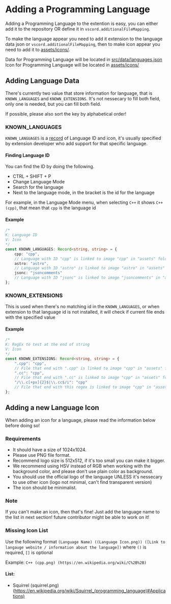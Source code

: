 # Adding a Programming Language

Adding a Programming Language to the extention is easy, you can either add it to the repository OR define it in `vscord.additionalFileMapping`.

To make the language appear you need to add it extension to the language data json or `vscord.additionalFileMapping`, then to make icon appear you need to add it to [assets/icons/](/assets/icons/).

Data for Programming Language will be located in [src/data/languages.json](/src/data/languages.json)
Icon for Programming Language will be located in [assets/icons/](/assets/icons/)

## Adding Language Data

There's currently two value that store information for language, that is `KNOWN_LANGUAGES` and `KNOWN_EXTENSIONS`.
It's not nessecary to fill both field, only one is needed, but you can fill both field.<br>

If possible, please also sort the key by alphabetical order!

### KNOWN_LANGUAGES

`KNOWN_LANGUAGES` is a [record](https://www.typescriptlang.org/docs/handbook/utility-types.html#recordkeys-type) of Language ID and icon, it's usually specified by extension developer who add support for that specific language.

#### Finding Language ID

You can find the ID by doing the following.

-   CTRL + SHIFT + P
-   Change Language Mode
-   Search for the language
-   Next to the language mode, in the bracket is the id for the language

For example, in the Language Mode menu, when selecting `C++` it shows `C++ (cpp)`, that mean that `cpp` is the language id

#### Example

```ts
/*
K: Language ID
V: Icon
*/
const KNOWN_LANGUAGES: Record<string, string> = {
    cpp: "cpp",
    // Language with ID "cpp" is linked to image "cpp" in "assets" folder
    astro: "astro",
    // Language with ID "astro" is linked to image "astro" in "assets" folder
    jsonc: "jsoncomments"
    // Language with ID "jsonc" is linked to image "jsoncomments" in "assets" folder
};
```

### KNOWN_EXTENSIONS

This is used when there's no matching id in the `KNOWN_LANGUAGES`, or when extension to that language id is not installed, it will check if current file ends with the specified value

#### Example

```ts
/*
K: RegEx to test at the end of string
V: Icon
*/
const KNOWN_EXTENSIONS: Record<string, string> = {
    ".cpp": "cpp",
    // File that end with ".cpp" is linked to image "cpp" in "assets" folder
    ".cc": "cpp",
    // File that end with ".cc" is linked to image "cpp" in "assets" folder
    "/\\.c[+px]{2}$|\\.cc$/i": "cpp"
    // File that end with this regex is linked to image "cpp" in "assets" folder
};
```

## Adding a new Language Icon

When adding an icon for a language, please read the information below before doing so!

### Requirements

-   It should have a size of 1024x1024.
-   Please use PNG file format.
-   Recommend logo size is 512x512, if it's too small you can make it bigger.
-   We recommend using HSV instead of RGB when working with the background color, and please don't use plain color as background.
-   You should use the official logo of the language UNLESS it's nessecary to use other icon (logo not minimal, can't find transparent version)
-   The icon should be minimalist.

### Note

If you can't make an icon, then that's fine! Just add the language name to the list in next section! future contributor might be able to work on it!

### Missing Icon List

Use the following format `(Language Name) ((Language Icon.png)) ([Link to langauge website / information about the language])` where `()` is required, `[]` is optional

Example: `C++ (cpp.png) (https://en.wikipedia.org/wiki/C%2B%2B)`

#### List:

-   Squirrel (squirrel.png) (https://en.wikipedia.org/wiki/Squirrel_(programming_language)#Applications)
